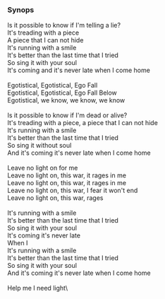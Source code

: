 ### Synops

Is it possible to know if I'm telling a lie?\
It's treading with a piece\
A piece that I can not hide\
It's running with a smile\
It's better than the last time that I tried\
So sing it with your soul\
It's coming and it's never late when I come home\
\
Egotistical, Egotistical, Ego Fall\
Egotistical, Egotistical, Ego Fall Below\
Egotistical, we know, we know, we know\
\
Is it possible to know if I'm dead or alive?\
It's treading with a piece, a piece that I can not hide\
It's running with a smile\
It's better than the last time that I tried\
So sing it without soul\
And it's coming it's never late when I come home\
\
Leave no light on for me\
Leave no light on, this war, it rages in me\
Leave no light on, this war, it rages in me\
Leave no light on, this war, I fear it won't end\
Leave no light on, this war, rages\
\
It's running with a smile\
It's better than the last time that I tried\
So sing it with your soul\
It's coming it's never late\
When I\
It's running with a smile\
It's better than the last time that I tried\
So sing it with your soul\
And it's coming it's never late when I come home\
\
Help me I need light\
